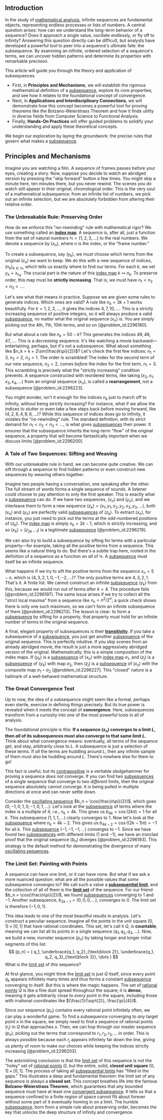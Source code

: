 ## Introduction
In the study of [mathematical analysis](@article_id:139170), infinite sequences are fundamental objects, representing endless processes or lists of numbers. A central question arises: how can we understand the long-term behavior of a sequence? Does it approach a single value, oscillate endlessly, or fly off to infinity? Answering this question directly can be difficult, but analysts have developed a powerful tool to peer into a sequence's ultimate fate: the subsequence. By examining an infinite, ordered selection of a sequence's terms, we can uncover hidden patterns and determine its properties with remarkable precision.

This article will guide you through the theory and application of subsequences.
*   First, in **Principles and Mechanisms**, we will establish the rigorous mathematical definition of a [subsequence](@article_id:139896), explore its core properties, and see how it relates to the foundational concept of convergence.
*   Next, in **Applications and Interdisciplinary Connections**, we will demonstrate how this concept becomes a powerful tool for proving theorems like the Bolzano-Weierstrass Theorem and how it finds utility in diverse fields from Computer Science to Functional Analysis.
*   Finally, **Hands-On Practices** will offer guided problems to solidify your understanding and apply these theoretical concepts.

We begin our exploration by laying the groundwork: the precise rules that govern what makes a [subsequence](@article_id:139896).

## Principles and Mechanisms

Imagine you are watching a film. A sequence of frames passes before your eyes, creating a story. Now, suppose you decide to watch an abridged version by pressing the "skip forward" button a few times. You might skip a minute here, ten minutes there, but you never rewind. The scenes you *do* watch still appear in their original, chronological order. This is the very soul of a mathematical subsequence: from an infinite list of numbers, we pick out an infinite selection, but we are absolutely forbidden from altering their relative order.

### The Unbreakable Rule: Preserving Order

How do we enforce this "no-rewinding" rule with mathematical rigor? We use something called an **[index map](@article_id:138500)**. A sequence is, after all, just a function from the set of natural numbers $\mathbb{N} = \{1, 2, 3, \dots\}$ to the real numbers. We denote a sequence by $(x_n)$, where $n$ is the index, or the "frame number."

To create a subsequence, say $(y_k)$, we must choose which terms from the original $(x_n)$ we want to keep. We do this with a new sequence of indices, $(n_k)_{k \in \mathbb{N}}$, which tells us exactly where to find our terms. For each $k$, we set $y_k = x_{n_k}$. The crucial part is the nature of this [index map](@article_id:138500) $k \mapsto n_k$. To preserve order, this map must be **strictly increasing**. That is, we must have $n_1 \lt n_2 \lt n_3 \lt \dots$.

Let's see what that means in practice. Suppose we are given some rules to generate indices. Which ones are valid? A rule like $n_k = 3k+1$ works beautifully. For $k=1, 2, 3, \dots$, it gives the indices $4, 7, 10, \dots$. This is a strictly increasing sequence of positive integers, so it will always produce a valid [subsequence](@article_id:139896), no matter what the original sequence $(x_n)$ is. You are simply picking out the 4th, 7th, 10th terms, and so on [@problem_id:2296180].

But what about a rule like $n_k = 50 - k$? This generates the indices $49, 48, 47, \dots$. This is a *decreasing* sequence. It's like watching a movie backward—entertaining, perhaps, but it's not a subsequence. What about something like $n_k = k + 2\sin(\frac{k\pi}{2})$? Let's check the first few indices: $n_1=3$, $n_2=2$, $n_3=1$. The order is scrambled! The index for the second term of our new sequence, $n_2=2$, comes *before* the index for the first term, $n_1=3$. This scrambling is precisely what the "strictly increasing" condition prevents. A sequence constructed with reordered terms, like taking $(x_2, x_1, x_3, x_4, \dots)$ from an original sequence $(x_n)$, is called a **rearrangement**, not a subsequence [@problem_id:2296223].

You might wonder, isn't it enough for the indices $n_k$ just to march off to infinity, without being strictly increasing? For instance, what if we allow the indices to stutter or even take a few steps back before moving forward, like $(4, 2, 6, 4, 8, 6, \dots)$? While this sequence of indices does go to infinity, it violates the "no-rewinding" rule. The standard definition, with its strict demand for $n_1 \lt n_2 \lt n_3 \lt \dots$, is what gives [subsequences](@article_id:147208) their power. It ensures that the subsequence inherits the long-term "flow" of the original sequence, a property that will become fantastically important when we discuss limits [@problem_id:2296200].

### A Tale of Two Sequences: Sifting and Weaving

With our unbreakable rule in hand, we can become quite creative. We can sift through a sequence to find hidden patterns or even construct new sequences by weaving others together.

Imagine two people having a conversation, one speaking after the other. The full stream of words forms a single sequence of sounds. A listener could choose to pay attention to only the first speaker. This is exactly what a [subsequence](@article_id:139896) can do. If we have two sequences, $(x_n)$ and $(y_n)$, and we interleave them to form a new sequence $(z_k) = (x_1, y_1, x_2, y_2, x_3, y_3, \dots)$, both $(x_n)$ and $(y_n)$ are perfectly valid [subsequences](@article_id:147208) of $(z_k)$. To extract $(x_n)$, for instance, you just need to pick out the terms at the odd-numbered positions of $(z_k)$. The [index map](@article_id:138500) is simply $n_k = 2k-1$, which is strictly increasing, and so $(x_k) = (z_{2k-1})$ is a legitimate [subsequence](@article_id:139896) [@problem_id:2296219].

We can also try to build a subsequence by sifting for terms with a particular property—for example, taking all the positive terms from a sequence. This seems like a natural thing to do. But there's a subtle trap here, rooted in the definition of a sequence as a function on *all* of $\mathbb{N}$. A [subsequence](@article_id:139896) must itself be an infinite sequence.

What happens if we try to sift the positive terms from the sequence $x_n = 5-n$, which is $(4, 3, 2, 1, 0, -1, -2, \dots)$? The only positive terms are $4, 3, 2, 1$. That's it. A finite list. We cannot construct an infinite [subsequence](@article_id:139896) $(y_k)$ from this, because we would run out of terms after $k=4$. The procedure fails [@problem_id:2296197]. The same issue arises if we try to collect all the "strict local maxima" from a sequence like $x_n = n^2/2^n$; a quick check shows there is only one such maximum, so we can't form an infinite subsequence of them [@problem_id:2296213]. The lesson is clear: to form a [subsequence](@article_id:139896) by sifting for a property, that property must hold for an infinite number of terms in the original sequence.

A final, elegant property of subsequences is their **[transitivity](@article_id:140654)**. If you take a subsequence of a [subsequence](@article_id:139896), you just get another [subsequence](@article_id:139896) of the original sequence. This is perfectly intuitive. If you skip scenes from an already abridged movie, the result is just a more aggressively abridged version of the original. Mathematically, this is a simple composition of the index maps. If $(y_k)$ is a [subsequence](@article_id:139896) of $(x_n)$ with [index map](@article_id:138500) $\sigma_1$, and $(z_j)$ is a [subsequence](@article_id:139896) of $(y_k)$ with map $\sigma_2$, then $(z_j)$ is a [subsequence](@article_id:139896) of $(x_n)$ with the composite map $\sigma_1 \circ \sigma_2$ [@problem_id:2296227]. This "closed" nature is a hallmark of a well-behaved mathematical structure.

### The Great Convergence Test

Up to now, the idea of a subsequence might seem like a formal, perhaps even sterile, exercise in defining things precisely. But its true power is revealed when it meets the concept of **convergence**. Here, subsequences transform from a curiosity into one of the most powerful tools in all of analysis.

The foundational principle is this: **If a sequence $(x_n)$ converges to a limit $L$, then *all* of its subsequences must also converge to that same limit $L$.** Think about what convergence means: eventually, all terms of the sequence get, and stay, arbitrarily close to $L$. A subsequence is just a selection of these terms. If *all* the terms are huddling around $L$, then any infinite sample of them must also be huddling around $L$. There's nowhere else for them to go!

This fact is useful, but its [contrapositive](@article_id:264838) is a veritable sledgehammer for proving a sequence *does not* converge. If you can find two [subsequences](@article_id:147208) of a single sequence that converge to two *different* limits, then the original sequence absolutely cannot converge. It is being pulled in multiple directions at once and can never settle down.

Consider the [oscillating sequence](@article_id:160650) $b_n = \cos(\frac{n\pi}{2})$, which goes $(0, -1, 0, 1, 0, -1, 0, 1, \dots)$.
Let's look at the [subsequence](@article_id:139896) of terms where the index is a multiple of 4, i.e., $n_k = 4k$. This gives us $b_{4k} = \cos(2k\pi) = 1$ for all $k$. This subsequence $(1, 1, 1, \dots)$ clearly converges to $1$.
Now let's look at the [subsequence](@article_id:139896) where $n_k = 4k-2$. This gives us $b_{4k-2} = \cos((2k-1)\pi) = -1$ for all $k$. This [subsequence](@article_id:139896) $(-1, -1, -1, \dots)$ converges to $-1$.
Since we have found two [subsequences](@article_id:147208) with different limits ($1$ and $-1$), we have an ironclad proof that the original sequence $(b_n)$ diverges [@problem_id:2296193]. This strategy is the default method for demonstrating the divergence of many [oscillating sequences](@article_id:157123).

### The Limit Set: Painting with Points

A sequence can have one limit, or it can have none. But what if we ask a more nuanced question: what are all the possible values that *some* subsequence converges to? We call such a value a **[subsequential limit](@article_id:138674)**, and the collection of all of them is the **[limit set](@article_id:138132)** of the sequence. For our friend $b_n = \cos(\frac{n\pi}{2})$, we found [subsequences](@article_id:147208) converging to $1$ and $-1$. Another subsequence, $b_{2k-1} = (0, 0, 0, \dots)$, converges to $0$. The limit set is therefore $\{-1, 0, 1\}$.

This idea leads to one of the most beautiful results in analysis. Let's construct a peculiar sequence. Imagine all the points in the unit square $[0,1] \times [0,1]$ that have rational coordinates. This set, let's call it $Q$, is **countable**, meaning we can list all its points in a single sequence $(q_1, q_2, q_3, \dots)$. Now, we build a new, monster sequence $(p_n)$ by taking longer and longer initial segments of this list:
$$ (p_n) = ( q_1, \underbrace{q_1, q_2}_{\text{block 2}}, \underbrace{q_1, q_2, q_3}_{\text{block 3}}, \dots ) $$
What is the [limit set](@article_id:138132) of *this* sequence?

At first glance, you might think the [limit set](@article_id:138132) is just $Q$ itself, since every point $q_k$ appears infinitely many times and thus forms a constant [subsequence](@article_id:139896) converging to itself. But this is where the magic happens. The set of [rational points](@article_id:194670) $Q$ is like a fine dust spread throughout the square; it is **dense**, meaning it gets arbitrarily close to *every* point in the square, including those with irrational coordinates like $(\frac{1}{\sqrt{2}}, \frac{\pi}{4})$.

Since our sequence $(p_n)$ contains every rational point infinitely often, we can play a wonderful game. To find a subsequence converging to *any* target point $x$ in the square, we simply need to find a sequence of rational points $(r_j)$ in $Q$ that approaches $x$. Then, we can hop through our master sequence $(p_n)$, picking out the terms that correspond to $r_1, r_2, r_3, \dots$ in order. This is always possible because each $r_j$ appears infinitely far down the line, giving us plenty of room to make our choices while keeping the indices strictly increasing [@problem_id:2296203].

The astonishing conclusion is that the [limit set](@article_id:138132) of this sequence is not the "holey" set of [rational points](@article_id:194670) $Q$, but the entire, solid, **closed unit square** $[0,1] \times [0,1]$. The process of taking all [subsequential limits](@article_id:138553) has "filled in the gaps." This illustrates a deep and fundamental theorem: the limit set of any sequence is always a **closed set**. This concept breathes life into the famous **Bolzano-Weierstrass Theorem**, which guarantees that any bounded sequence must have at least one [convergent subsequence](@article_id:140766). It tells us that a sequence confined to a finite region of space cannot flit about forever without some part of it eventually homing in on a limit. The humble [subsequence](@article_id:139896), born from a simple rule about preserving order, becomes the key that unlocks the deep structure of infinity and convergence.